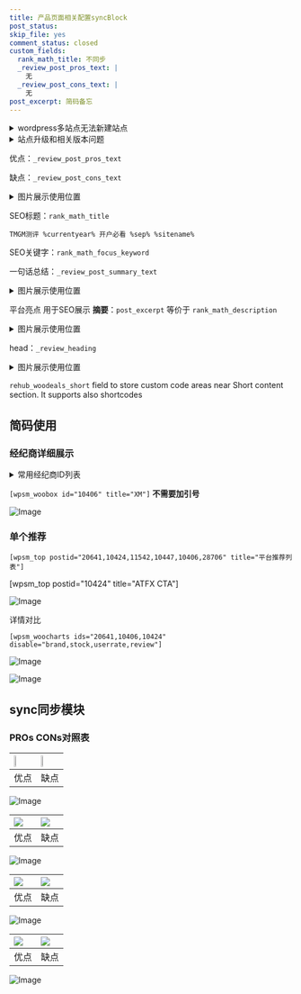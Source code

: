 ```yaml
---
title: 产品页面相关配置syncBlock
post_status: 
skip_file: yes
comment_status: closed
custom_fields:
  rank_math_title: 不同步
  _review_post_pros_text: |
    无
  _review_post_cons_text: |
    无
post_excerpt: 简码备忘
---
```

<details><summary>wordpress多站点无法新建站点</summary>

<li>和报错需要清理cookies一样的原因</li>
<li>wp-config.php里面<code>define( 'SUBDOMAIN_INSTALL', false );//子域名安装</code></li>
<li>新建子站点是用<code>define( 'SUBDOMAIN_INSTALL', true);//子域名安装</code> 完成以后，改成<code>false</code></li>
</details>

<details><summary>站点升级和相关版本问题</summary>

<p>wordpress：5.9.9
woocommerce：7.5.1
出现问题的地方：主题选项里面>><strong>Product layout >>compact style</strong></p>
<p>如何出现没有用过的字段 导致无法保存。先导出配置 然后进行修改，后面再次恢复即可。</p>
<p>出现部分字段无法显示时，需要返回默认布局后，对产品进行保存就好了。</p>
<p></p>
</details>

优点：`_review_post_pros_text`

缺点：`_review_post_cons_text`

<details><summary>图片展示使用位置</summary>

<img src="https://prod-files-secure.s3.us-west-2.amazonaws.com/39ed1227-6d7d-4570-be36-9ccd4a2c4241/f51d3d83-55d4-4bdf-9604-f37ec77ab556/Untitled.png?X-Amz-Algorithm=AWS4-HMAC-SHA256&X-Amz-Content-Sha256=UNSIGNED-PAYLOAD&X-Amz-Credential=ASIAZI2LB46627LND42U%2F20250718%2Fus-west-2%2Fs3%2Faws4_request&X-Amz-Date=20250718T225520Z&X-Amz-Expires=3600&X-Amz-Security-Token=IQoJb3JpZ2luX2VjEH8aCXVzLXdlc3QtMiJHMEUCIQDyoIhs0UgJ5p7g9Gw7vwX%2BPeQ5%2BFNLPW9ktFMQ5%2F2yPwIgGwAT1pgdbrODZSJQVbAAcvsQmJMOD3VfABBtSL0vnJYqiAQImP%2F%2F%2F%2F%2F%2F%2F%2F%2F%2FARAAGgw2Mzc0MjMxODM4MDUiDBWzmnRTI69MngoENSrcA2DlSLFlLl7blG7%2FtIQUW3Hi6TlP7UX1iPXrBpzb1opl60Kez8PIVGDYjONYoJrEqvSSuNWv05yJx20UHuiHBflh1CT6tQAUEZfVCDGJuKJvyB%2B01llzi%2FX0j%2BQmbIEJefDRyDHrOJYWuxp9XiKDYsI7zfckQQs5i87AolRegeZvL3nsZC131eqNjeIGARMFg0Oo89k6H9gyTt0BvaAR1fLRVuOLWT4w7Sewjn1whUOO9lx6Bk87nUPxg9IpTapZnxXZB5r92mm9UAcx6H2QamJ2ZergsKzgaThuKKUbBTM%2FUq4%2BF2sKkJeVTUfGp%2FlNg3q8fOddmGoVWOpPldUO629bNRMWKA7M8ZpGLxJHorf1eIxKsFccysxAElBhxyJ7DqAkkL9JXBA1g%2FI4GwETzAhkGlO3iN10mX16X273tBOIJZ3DC8S3sUr4od5F6PDeXio86hT1SsHp0r%2FwHtv2Ivm0KPL1r7YUD63U%2FoIHPvPhtSEUyOJ2Cv4HQ94Y4l2ItrVp0pp9DEFnwocIcGxRgfFrEy5l4gMkF3QYiGcO11VzDCkf%2B1z%2BaRirMEQzEvZxDyJWHSV0gUtT0f%2FUzrbJmOb8naWDPayV7P6EF0ETdU%2B4GoPbo7GWc4lPqJTRMJOV68MGOqUBU%2BBiY3l9tffV%2FMR9sRIPwKuHcv6wwd9J6LgCSrYuGukOZyddGABP%2FT7YyIwGNkpqbwqGt2W4kPWLQLrHcfLIjA4Y0cCeftCmJmaqddtafBRpQwMRsIl2wA%2B6zmDeWIP8IV1v%2FcKvPaUBZtjkQxBlnsvgk%2FjJkdcYPCAPktyluqb8FXRxWaASWGiuCT%2FDFNrmKFdcVGb0BQqg01cAxvwwvbzTxcuF&X-Amz-Signature=488f766dfed81926f1ee1e3e45051ef06510888e01032a8d2e28c20519a9f091&X-Amz-SignedHeaders=host&x-amz-checksum-mode=ENABLED&x-id=GetObject" alt="Image">
</details>

SEO标题：`rank_math_title`

`TMGM测评 %currentyear% 开户必看 %sep% %sitename%`

SEO关键字：`rank_math_focus_keyword`

一句话总结：`_review_post_summary_text`

<details><summary>图片展示使用位置</summary>

<img src="https://prod-files-secure.s3.us-west-2.amazonaws.com/39ed1227-6d7d-4570-be36-9ccd4a2c4241/4b96a922-296c-4f4e-8630-d1c870cbce01/Untitled.png?X-Amz-Algorithm=AWS4-HMAC-SHA256&X-Amz-Content-Sha256=UNSIGNED-PAYLOAD&X-Amz-Credential=ASIAZI2LB4664DT2DRWL%2F20250718%2Fus-west-2%2Fs3%2Faws4_request&X-Amz-Date=20250718T225520Z&X-Amz-Expires=3600&X-Amz-Security-Token=IQoJb3JpZ2luX2VjEH8aCXVzLXdlc3QtMiJHMEUCIAEflpQxki9GbL3AUtVu%2BYRbJ4gmgPz5kFr80A2CbtiKAiEA4XCxVkI6TcdsUZIl3IKpG1ge40M1q04nedWLJ4Uzp8oqiAQImP%2F%2F%2F%2F%2F%2F%2F%2F%2F%2FARAAGgw2Mzc0MjMxODM4MDUiDMoGUb0%2FC%2BanDgLxQircAz6mimzfY%2F%2F9s%2FIUp7K27osGuhll5vPVI7Z2m5SO0YhDgJ%2Bhl7koWV3smF1oenEq86DL5Yc7g0yESwhEk%2F%2BT%2BK3J3NPU1fDHPrbSkekan6AxX8guuedH2Ixw0d0AMrxeLtZxG%2F5s7%2BOfQXV8kgcDRdFvQ%2B8gCdFw3d0I1yxvD0UByJ5qEMAHLlAPT24poIddGKL3ow8hqUP9gcUnWqgD87tk%2FMPNxj33ZEBLXhN7kYBorSXRJvsP2RC0RAMkpSht1qaoemDH1AU5a6IBOztiN9LEMdqHa0V8lW6CsLjcCUu0zGW2PhKMO7FGd3N%2BT2Ps5yxtMBJTo4YFVX5WOrj1zfCE3ToEJvWY%2BFdZ1g6nqcMIKLiVsbHk4PRTJyOEbkCfuqN49Bz274an87pLiy19cVagYCSDG6BP6p2nMe%2FEeqk6XO8ppo5oLZVdEX2lj2OYY3%2BAD7mRny5WREhQbCKY5YiVaF05ySQ8REU5P88Soou%2BSwRO8s5PFQoyHYNkci4PRAAGOFcloe0YoB1Sgy%2BwqyZU5VRA%2FsWRBxQof3m4lo5iLCwS2Wk74LvQSznsZkvbcDT5d0Me0jnihlel%2BzahZIlwjSE57nSgKJ3l8F4nDGnITzpQm8CwqLjkpbCaMKiV68MGOqUB%2FW2pcv3lCLxynaf2Koi7MmXhKT6%2BmKoIePaPp76TUdWWz811W5GzHqt6xov7xuQOb3ZtNaSBcN1e13XOcizkvKeUR8NJrzHYx1Y3JZ%2BYrsXbNAlbKJiu2wTGw7ie6SrepbqxZ%2FTn8jCOy6b%2F6veiQTHMYtymh8DDHJgvbpzfZKxKgE5eNw5LQuaLSaxelo9HIMBdxxBKDBia6haHRBG1VbWv6pz%2B&X-Amz-Signature=6c1f4602b256082d3dcf6b99ce378cfa1c8326386a1d206a8d4441ad850b332b&X-Amz-SignedHeaders=host&x-amz-checksum-mode=ENABLED&x-id=GetObject" alt="Image">
</details>

平台亮点 用于SEO展示 **摘要**：`post_excerpt`  等价于 `rank_math_description`

<details><summary>图片展示使用位置</summary>

<img src="https://prod-files-secure.s3.us-west-2.amazonaws.com/39ed1227-6d7d-4570-be36-9ccd4a2c4241/1ee11f63-b60a-4dfe-a7a7-d58ff23b5d88/Untitled.png?X-Amz-Algorithm=AWS4-HMAC-SHA256&X-Amz-Content-Sha256=UNSIGNED-PAYLOAD&X-Amz-Credential=ASIAZI2LB466TEJUXJ4Q%2F20250718%2Fus-west-2%2Fs3%2Faws4_request&X-Amz-Date=20250718T225521Z&X-Amz-Expires=3600&X-Amz-Security-Token=IQoJb3JpZ2luX2VjEH8aCXVzLXdlc3QtMiJHMEUCIQDZi23LXHSPHpflmjxtzZe5cKXh1zRAwaBIGtY1vpXgaQIgekbgsMH9YkVfflTXOfR11vWitrzZDAv6vOnYP3te%2BREqiAQImP%2F%2F%2F%2F%2F%2F%2F%2F%2F%2FARAAGgw2Mzc0MjMxODM4MDUiDH7tP%2FGvtBgjUsCitSrcA6xVLG6iSrbUvWBWUAVp1vLclNTkt78YISwjXqWiFbieEEegg7WYF15OKfW4bgmAjeKVNvLcrgBceE%2B484eX3wQ7PDcQhRRAM1DVqBSjSTmJ657Kh3Ezyu%2BURjPgEQTyVonpv0VEaYi3abX2TgMD4nkr%2Bx0dHRJuUgOAN09XV9GZdFOmVONkeuU4lH4pj4S1Vcm5D1bLgHCCxeBvX40AloFilseX%2BlS899BAArRCCTxtHYk6t7XKbQVxdlY7ti0yUKrdgCkMkVrS24QwppwwEUDN4pFS9Y7qRaSsFehLA18TaK7nVOmg5cCBw9wxD%2BTvm3eWWS9yxDwREU%2B3ghmkbOZ%2FwiDCnv3mao2Y8rfsff8doxw71U5sn6uv9mmes7xgCQtnjsvW6iBI2g1kbDGXw56vNCL6DwIYZqP1nhsejjncvLZwXndqqgTP2IheJ%2BCw%2BWV5U2xbYSaLufNOXKBKPCz5ZZxplrc5OG6b543Eeu6J4pKDPzELGRMVFCxWF0kqIRdDDfKPY8KSg0YQfYNIs6fFSMmh3NrHGu1tS1lIS%2B2jNRvOSf38BkdlIXM51zkEP88RYxyH6Bzz8MSwUpb%2BUEhLCqoarcin%2FhS9TsebxCBpMk4c4OMfux32dDb%2FMLqV68MGOqUBd3nMsHMBlCZ5uVGpfnCDQQRSDKWDDVkkAkrUSguKy9ORIXsc6yEtgHxgyfCdPGKqjdwQRU6IkIlY2MWR2ryz4m3v40F1d4%2FUA3W13zM%2Brv1gaAtBNzZZs7YkO77C6oA0S3gVgTLfZmrlibyjNPyIm2jK3Sci9QXFIFTixvoehApEsElQpt3OtzfM7sWgVydf6NY069diHFKtYdI5gDC2CVnfnLuZ&X-Amz-Signature=721d4a62d60d516fca13c1a3e917263c8cef0b720fe432f58264c033cdb36321&X-Amz-SignedHeaders=host&x-amz-checksum-mode=ENABLED&x-id=GetObject" alt="Image">
<img src="https://prod-files-secure.s3.us-west-2.amazonaws.com/39ed1227-6d7d-4570-be36-9ccd4a2c4241/ad4118b5-78d8-4fbe-801e-3b29b5d99c01/Untitled.png?X-Amz-Algorithm=AWS4-HMAC-SHA256&X-Amz-Content-Sha256=UNSIGNED-PAYLOAD&X-Amz-Credential=ASIAZI2LB466TEJUXJ4Q%2F20250718%2Fus-west-2%2Fs3%2Faws4_request&X-Amz-Date=20250718T225521Z&X-Amz-Expires=3600&X-Amz-Security-Token=IQoJb3JpZ2luX2VjEH8aCXVzLXdlc3QtMiJHMEUCIQDZi23LXHSPHpflmjxtzZe5cKXh1zRAwaBIGtY1vpXgaQIgekbgsMH9YkVfflTXOfR11vWitrzZDAv6vOnYP3te%2BREqiAQImP%2F%2F%2F%2F%2F%2F%2F%2F%2F%2FARAAGgw2Mzc0MjMxODM4MDUiDH7tP%2FGvtBgjUsCitSrcA6xVLG6iSrbUvWBWUAVp1vLclNTkt78YISwjXqWiFbieEEegg7WYF15OKfW4bgmAjeKVNvLcrgBceE%2B484eX3wQ7PDcQhRRAM1DVqBSjSTmJ657Kh3Ezyu%2BURjPgEQTyVonpv0VEaYi3abX2TgMD4nkr%2Bx0dHRJuUgOAN09XV9GZdFOmVONkeuU4lH4pj4S1Vcm5D1bLgHCCxeBvX40AloFilseX%2BlS899BAArRCCTxtHYk6t7XKbQVxdlY7ti0yUKrdgCkMkVrS24QwppwwEUDN4pFS9Y7qRaSsFehLA18TaK7nVOmg5cCBw9wxD%2BTvm3eWWS9yxDwREU%2B3ghmkbOZ%2FwiDCnv3mao2Y8rfsff8doxw71U5sn6uv9mmes7xgCQtnjsvW6iBI2g1kbDGXw56vNCL6DwIYZqP1nhsejjncvLZwXndqqgTP2IheJ%2BCw%2BWV5U2xbYSaLufNOXKBKPCz5ZZxplrc5OG6b543Eeu6J4pKDPzELGRMVFCxWF0kqIRdDDfKPY8KSg0YQfYNIs6fFSMmh3NrHGu1tS1lIS%2B2jNRvOSf38BkdlIXM51zkEP88RYxyH6Bzz8MSwUpb%2BUEhLCqoarcin%2FhS9TsebxCBpMk4c4OMfux32dDb%2FMLqV68MGOqUBd3nMsHMBlCZ5uVGpfnCDQQRSDKWDDVkkAkrUSguKy9ORIXsc6yEtgHxgyfCdPGKqjdwQRU6IkIlY2MWR2ryz4m3v40F1d4%2FUA3W13zM%2Brv1gaAtBNzZZs7YkO77C6oA0S3gVgTLfZmrlibyjNPyIm2jK3Sci9QXFIFTixvoehApEsElQpt3OtzfM7sWgVydf6NY069diHFKtYdI5gDC2CVnfnLuZ&X-Amz-Signature=58b43d0eb5179e9fdeff40be0d818a983cb0fe7261854ef3ccae22008f185dbd&X-Amz-SignedHeaders=host&x-amz-checksum-mode=ENABLED&x-id=GetObject" alt="Image">
<img src="https://prod-files-secure.s3.us-west-2.amazonaws.com/39ed1227-6d7d-4570-be36-9ccd4a2c4241/a38cf7c9-a79c-4b64-9e94-13589fe0758b/Untitled.png?X-Amz-Algorithm=AWS4-HMAC-SHA256&X-Amz-Content-Sha256=UNSIGNED-PAYLOAD&X-Amz-Credential=ASIAZI2LB466TEJUXJ4Q%2F20250718%2Fus-west-2%2Fs3%2Faws4_request&X-Amz-Date=20250718T225521Z&X-Amz-Expires=3600&X-Amz-Security-Token=IQoJb3JpZ2luX2VjEH8aCXVzLXdlc3QtMiJHMEUCIQDZi23LXHSPHpflmjxtzZe5cKXh1zRAwaBIGtY1vpXgaQIgekbgsMH9YkVfflTXOfR11vWitrzZDAv6vOnYP3te%2BREqiAQImP%2F%2F%2F%2F%2F%2F%2F%2F%2F%2FARAAGgw2Mzc0MjMxODM4MDUiDH7tP%2FGvtBgjUsCitSrcA6xVLG6iSrbUvWBWUAVp1vLclNTkt78YISwjXqWiFbieEEegg7WYF15OKfW4bgmAjeKVNvLcrgBceE%2B484eX3wQ7PDcQhRRAM1DVqBSjSTmJ657Kh3Ezyu%2BURjPgEQTyVonpv0VEaYi3abX2TgMD4nkr%2Bx0dHRJuUgOAN09XV9GZdFOmVONkeuU4lH4pj4S1Vcm5D1bLgHCCxeBvX40AloFilseX%2BlS899BAArRCCTxtHYk6t7XKbQVxdlY7ti0yUKrdgCkMkVrS24QwppwwEUDN4pFS9Y7qRaSsFehLA18TaK7nVOmg5cCBw9wxD%2BTvm3eWWS9yxDwREU%2B3ghmkbOZ%2FwiDCnv3mao2Y8rfsff8doxw71U5sn6uv9mmes7xgCQtnjsvW6iBI2g1kbDGXw56vNCL6DwIYZqP1nhsejjncvLZwXndqqgTP2IheJ%2BCw%2BWV5U2xbYSaLufNOXKBKPCz5ZZxplrc5OG6b543Eeu6J4pKDPzELGRMVFCxWF0kqIRdDDfKPY8KSg0YQfYNIs6fFSMmh3NrHGu1tS1lIS%2B2jNRvOSf38BkdlIXM51zkEP88RYxyH6Bzz8MSwUpb%2BUEhLCqoarcin%2FhS9TsebxCBpMk4c4OMfux32dDb%2FMLqV68MGOqUBd3nMsHMBlCZ5uVGpfnCDQQRSDKWDDVkkAkrUSguKy9ORIXsc6yEtgHxgyfCdPGKqjdwQRU6IkIlY2MWR2ryz4m3v40F1d4%2FUA3W13zM%2Brv1gaAtBNzZZs7YkO77C6oA0S3gVgTLfZmrlibyjNPyIm2jK3Sci9QXFIFTixvoehApEsElQpt3OtzfM7sWgVydf6NY069diHFKtYdI5gDC2CVnfnLuZ&X-Amz-Signature=6f891ca834c7573667f350ca519bc71dccf82ea5f48ba851a9e453f1190343b4&X-Amz-SignedHeaders=host&x-amz-checksum-mode=ENABLED&x-id=GetObject" alt="Image">
<img src="https://prod-files-secure.s3.us-west-2.amazonaws.com/39ed1227-6d7d-4570-be36-9ccd4a2c4241/7da6fc1e-d2ac-42ae-8c75-cb5749aa18f6/Untitled.png?X-Amz-Algorithm=AWS4-HMAC-SHA256&X-Amz-Content-Sha256=UNSIGNED-PAYLOAD&X-Amz-Credential=ASIAZI2LB466TEJUXJ4Q%2F20250718%2Fus-west-2%2Fs3%2Faws4_request&X-Amz-Date=20250718T225521Z&X-Amz-Expires=3600&X-Amz-Security-Token=IQoJb3JpZ2luX2VjEH8aCXVzLXdlc3QtMiJHMEUCIQDZi23LXHSPHpflmjxtzZe5cKXh1zRAwaBIGtY1vpXgaQIgekbgsMH9YkVfflTXOfR11vWitrzZDAv6vOnYP3te%2BREqiAQImP%2F%2F%2F%2F%2F%2F%2F%2F%2F%2FARAAGgw2Mzc0MjMxODM4MDUiDH7tP%2FGvtBgjUsCitSrcA6xVLG6iSrbUvWBWUAVp1vLclNTkt78YISwjXqWiFbieEEegg7WYF15OKfW4bgmAjeKVNvLcrgBceE%2B484eX3wQ7PDcQhRRAM1DVqBSjSTmJ657Kh3Ezyu%2BURjPgEQTyVonpv0VEaYi3abX2TgMD4nkr%2Bx0dHRJuUgOAN09XV9GZdFOmVONkeuU4lH4pj4S1Vcm5D1bLgHCCxeBvX40AloFilseX%2BlS899BAArRCCTxtHYk6t7XKbQVxdlY7ti0yUKrdgCkMkVrS24QwppwwEUDN4pFS9Y7qRaSsFehLA18TaK7nVOmg5cCBw9wxD%2BTvm3eWWS9yxDwREU%2B3ghmkbOZ%2FwiDCnv3mao2Y8rfsff8doxw71U5sn6uv9mmes7xgCQtnjsvW6iBI2g1kbDGXw56vNCL6DwIYZqP1nhsejjncvLZwXndqqgTP2IheJ%2BCw%2BWV5U2xbYSaLufNOXKBKPCz5ZZxplrc5OG6b543Eeu6J4pKDPzELGRMVFCxWF0kqIRdDDfKPY8KSg0YQfYNIs6fFSMmh3NrHGu1tS1lIS%2B2jNRvOSf38BkdlIXM51zkEP88RYxyH6Bzz8MSwUpb%2BUEhLCqoarcin%2FhS9TsebxCBpMk4c4OMfux32dDb%2FMLqV68MGOqUBd3nMsHMBlCZ5uVGpfnCDQQRSDKWDDVkkAkrUSguKy9ORIXsc6yEtgHxgyfCdPGKqjdwQRU6IkIlY2MWR2ryz4m3v40F1d4%2FUA3W13zM%2Brv1gaAtBNzZZs7YkO77C6oA0S3gVgTLfZmrlibyjNPyIm2jK3Sci9QXFIFTixvoehApEsElQpt3OtzfM7sWgVydf6NY069diHFKtYdI5gDC2CVnfnLuZ&X-Amz-Signature=50a316e01ce2246556e83627f12681620d94ca78e484a54afbe66b1a1aa33a1a&X-Amz-SignedHeaders=host&x-amz-checksum-mode=ENABLED&x-id=GetObject" alt="Image">
<img src="https://prod-files-secure.s3.us-west-2.amazonaws.com/39ed1227-6d7d-4570-be36-9ccd4a2c4241/7e97f40a-eaee-47f5-b2f9-475f96808fa7/Untitled.png?X-Amz-Algorithm=AWS4-HMAC-SHA256&X-Amz-Content-Sha256=UNSIGNED-PAYLOAD&X-Amz-Credential=ASIAZI2LB466TEJUXJ4Q%2F20250718%2Fus-west-2%2Fs3%2Faws4_request&X-Amz-Date=20250718T225521Z&X-Amz-Expires=3600&X-Amz-Security-Token=IQoJb3JpZ2luX2VjEH8aCXVzLXdlc3QtMiJHMEUCIQDZi23LXHSPHpflmjxtzZe5cKXh1zRAwaBIGtY1vpXgaQIgekbgsMH9YkVfflTXOfR11vWitrzZDAv6vOnYP3te%2BREqiAQImP%2F%2F%2F%2F%2F%2F%2F%2F%2F%2FARAAGgw2Mzc0MjMxODM4MDUiDH7tP%2FGvtBgjUsCitSrcA6xVLG6iSrbUvWBWUAVp1vLclNTkt78YISwjXqWiFbieEEegg7WYF15OKfW4bgmAjeKVNvLcrgBceE%2B484eX3wQ7PDcQhRRAM1DVqBSjSTmJ657Kh3Ezyu%2BURjPgEQTyVonpv0VEaYi3abX2TgMD4nkr%2Bx0dHRJuUgOAN09XV9GZdFOmVONkeuU4lH4pj4S1Vcm5D1bLgHCCxeBvX40AloFilseX%2BlS899BAArRCCTxtHYk6t7XKbQVxdlY7ti0yUKrdgCkMkVrS24QwppwwEUDN4pFS9Y7qRaSsFehLA18TaK7nVOmg5cCBw9wxD%2BTvm3eWWS9yxDwREU%2B3ghmkbOZ%2FwiDCnv3mao2Y8rfsff8doxw71U5sn6uv9mmes7xgCQtnjsvW6iBI2g1kbDGXw56vNCL6DwIYZqP1nhsejjncvLZwXndqqgTP2IheJ%2BCw%2BWV5U2xbYSaLufNOXKBKPCz5ZZxplrc5OG6b543Eeu6J4pKDPzELGRMVFCxWF0kqIRdDDfKPY8KSg0YQfYNIs6fFSMmh3NrHGu1tS1lIS%2B2jNRvOSf38BkdlIXM51zkEP88RYxyH6Bzz8MSwUpb%2BUEhLCqoarcin%2FhS9TsebxCBpMk4c4OMfux32dDb%2FMLqV68MGOqUBd3nMsHMBlCZ5uVGpfnCDQQRSDKWDDVkkAkrUSguKy9ORIXsc6yEtgHxgyfCdPGKqjdwQRU6IkIlY2MWR2ryz4m3v40F1d4%2FUA3W13zM%2Brv1gaAtBNzZZs7YkO77C6oA0S3gVgTLfZmrlibyjNPyIm2jK3Sci9QXFIFTixvoehApEsElQpt3OtzfM7sWgVydf6NY069diHFKtYdI5gDC2CVnfnLuZ&X-Amz-Signature=5f762c7b8afa80f289bbd4c2c5e59aee12f9ca64bba7e3eb31513372adeb04df&X-Amz-SignedHeaders=host&x-amz-checksum-mode=ENABLED&x-id=GetObject" alt="Image">
</details>

head：`_review_heading`

<details><summary>图片展示使用位置</summary>

<img src="https://prod-files-secure.s3.us-west-2.amazonaws.com/39ed1227-6d7d-4570-be36-9ccd4a2c4241/3a4650ad-9887-415c-889a-edd51fa54f27/Untitled.png?X-Amz-Algorithm=AWS4-HMAC-SHA256&X-Amz-Content-Sha256=UNSIGNED-PAYLOAD&X-Amz-Credential=ASIAZI2LB4667Y5CMWAO%2F20250718%2Fus-west-2%2Fs3%2Faws4_request&X-Amz-Date=20250718T225521Z&X-Amz-Expires=3600&X-Amz-Security-Token=IQoJb3JpZ2luX2VjEH8aCXVzLXdlc3QtMiJGMEQCIG%2B%2FYqGid9Ch%2BE3i9njAHYC9hX6ZqPNtDN1Jo3D3m%2FyIAiAxZj0AgLJAlk2bo6%2FVXFo5niubFTZH0ASllDkb7j5z%2BiqIBAiY%2F%2F%2F%2F%2F%2F%2F%2F%2F%2F8BEAAaDDYzNzQyMzE4MzgwNSIMPAfauisqQjueQvO3KtwDihPR9aIKCW6RZ%2BSGP7xnoXgRP%2FIH%2B6Iy%2BEM951H6I9iSqwV52nyLqV4R2e0TBWCox3BIBnvpxQgJWjZMGmOd3fdTMbkO06rszALEq8I5mQAgTH%2BOJhuvhjZCgYy9rdkBkAxS6Bea304I1kEl%2FaSB0QDlMC6ZvlaTqmZWMNlTdQyecY4d4elNxFYxeePAgNu2YJPUrMkIPh3e8YLMREgOWEYtYygOiCV8GXFv73ahi82WYMeeG%2BBpYDv7Z9sO%2Bc6cFIfF8mzuV9ytI3tuIpkneYQBksf8BiKi1DGnPmA9U5wlxwaucLAGarY8NSaZ6zZA%2FjSOZmsdBRsIoXf3v9FDTGPwjgTuRdjdnyIfqR5PVRynmY8D10us6eWCnHsm21%2BYL8M2GKTiUu19za%2BymbdQD%2FoxRq6sON0ggzrpwmKD6kCah2oJTB0yBhuqNg6kHWAwjDqX0GnDrkXMLXYQm%2BtLwK0qo%2FdV3loo24J3MkE1EqMoaDNe4U3j8h7xoKFb3JYPmE2skv3CVhIoKEepoOpSA%2FThqpeQzelGB9dlDLUHVnhfut1DjB5gB3tF6wr6X7heTwXR1YtYKQXEpB9SqyyYikbjtdyjah4RO2wXCnXGlHUcNfNMxjIxsI%2FjKMIwnpXrwwY6pgF8%2BfFxrI8VpMrNclZ6Oe9GxH4h85mZcZ%2BrGR19bEC5Er0K8jMF%2F1Nypt3DRloas5XBWj4C5CgrwrBOh8kvHdGlW7W4kObnbEMGh4OVwWYKHY5MlRHbCUGAGTj3BNtWKL4a4yi20YJnSJCQMmZihGJOZYtDzw3MtsSQxuGMFc6dNaPQtlXFr%2BbIf%2FNIijNS1qVYYGn6VQE4lqQ2%2B0O9bVNlMCU%2FyD8o&X-Amz-Signature=36fba4b5215d943ecc8b60ae207e747ba8696f605816b15f20b50d732157e52c&X-Amz-SignedHeaders=host&x-amz-checksum-mode=ENABLED&x-id=GetObject" alt="Image">
</details>

`rehub_woodeals_short`	field to store custom code areas near Short content section. It supports also shortcodes



## 简码使用

### 经纪商详细展示

<details><summary>常用经纪商ID列表</summary>

<pre><code class="php">嘉盛 ===> 20641  [wpsm_woobox id="20641" title="嘉盛"]
易信easymarkets ===> 11542  [wpsm_woobox id="11542" title="易信easymarkets"]
ATFX外汇 ===> 10424  [wpsm_woobox id="10424" title="ATFX"]
XM ===> 10406  [wpsm_woobox id="10406" title="XM"]
TMGM ===> 29622  [wpsm_woobox id="29622" title="TMGM"]
HYCM ===> 10447  [wpsm_woobox id="10447" title="HYCM"]
fpmarkets澳福外汇 ===> 20639  [wpsm_woobox id="20639" title="fpmarkets澳福外汇"]</code></pre>
</details>

`[wpsm_woobox id="10406" title="XM"]` **不需要加引号**

![Image](https://prod-files-secure.s3.us-west-2.amazonaws.com/39ed1227-6d7d-4570-be36-9ccd4a2c4241/4f898f9d-0fa7-4e43-acd3-ac6bc7be575a/Untitled.png?X-Amz-Algorithm=AWS4-HMAC-SHA256&X-Amz-Content-Sha256=UNSIGNED-PAYLOAD&X-Amz-Credential=ASIAZI2LB466VU2CWI2M%2F20250718%2Fus-west-2%2Fs3%2Faws4_request&X-Amz-Date=20250718T225518Z&X-Amz-Expires=3600&X-Amz-Security-Token=IQoJb3JpZ2luX2VjEH8aCXVzLXdlc3QtMiJIMEYCIQCn9MnGlJ3wrqANDfeEmiNJuCJ2URxvWTT9NX03w7KBOwIhAKHD6mMPRX0J7PPxS23LvnJmLAtXXfj9DZFSKV5gaG16KogECJj%2F%2F%2F%2F%2F%2F%2F%2F%2F%2FwEQABoMNjM3NDIzMTgzODA1IgzPABJAsE3LsQ5YCBwq3AOaYXOO90Lpwmm2X%2Bj13Tjw7rcwBw4mXtmhRUfc35mx4gfTU9sEXMX%2FGRVXwMzpBMYV2g6J81jkWf0WnCZw4C7%2BrpqcQCCyzq9s1RlaHmtQoB3MslXZTCKkGYD6AblkZ%2FSmTZ7NsDdiC7%2B9CBoQmIWim2uDeEWMvOaTpZeYjrm0KbjZgXDmyPiB7ejngp7n%2FYtb90acK6%2FORD7yeaqfD5UljAyNx6RxpDqBYxBxEZasISkjgs8bmNFNMltfX87Y8i1n5NUNZKY4Q6nPyMb0nNehlN8X%2BNmEhwLSWctjdifPBJobKvDWpoO%2FQrcsIRXcq%2Fau%2BCEDDFd%2F9pJ3bmMv4oWUttJiqF%2FJ3w9gaGJevSU6aAhSL%2BMO%2BwN0njljLKaR7gpH5n3KAlKBJo4mFKqht4sLWJRAghRjDmVxVW%2F3ZpQ1CmvpnaXS74%2BSPW87RBGUy9bg5J%2FWzajJVwSo0r3OshFgU7NZsx6MxNJ91EVAUx8WknuFNcm5bcN1ioHP9VgV5MvTf5nMAljvD0fZBImR40zgXTlhtfyjhz2BnFodPDGmQJh37FYgfStcMXibo5cQUKKXVPswo2gVrLL8zQMdNyzQlchl4lARfuCjQHx5d1OFlv5gbZdMFXghCExGyDDhlevDBjqkATljIYnQVasnr24pfWEFCRagNl0W2VX03eYjM%2B6tX9RNYlOIdIEy4qfmBNNrTneqMizGmsXZt19JdX08Q625%2Bt4vtCLKOX2WZpphg8eWCSrH73veW1dn%2FtkqbLTkQpnRRwOTqkY%2FIjVNCSGyInXaP9PM16PfQesPWLygUI2XYkT9EhpA%2BcHKEjsSuB9ZXnjPVQHKMZ1KnG6Q0%2B2wc26l%2BKC2%2Fzbd&X-Amz-Signature=3bbed553af7cdc6d915553460f1a73e1601cff3cd57f96da10f1b0a3df55c1cb&X-Amz-SignedHeaders=host&x-amz-checksum-mode=ENABLED&x-id=GetObject)

### 单个推荐
`[wpsm_top postid="20641,10424,11542,10447,10406,28706" title="平台推荐列表"]`

[wpsm_top postid="10424" title="ATFX CTA"]

![Image](https://prod-files-secure.s3.us-west-2.amazonaws.com/39ed1227-6d7d-4570-be36-9ccd4a2c4241/5ac620dc-51a8-48b6-b55d-91f47299193c/Untitled.png?X-Amz-Algorithm=AWS4-HMAC-SHA256&X-Amz-Content-Sha256=UNSIGNED-PAYLOAD&X-Amz-Credential=ASIAZI2LB466VU2CWI2M%2F20250718%2Fus-west-2%2Fs3%2Faws4_request&X-Amz-Date=20250718T225518Z&X-Amz-Expires=3600&X-Amz-Security-Token=IQoJb3JpZ2luX2VjEH8aCXVzLXdlc3QtMiJIMEYCIQCn9MnGlJ3wrqANDfeEmiNJuCJ2URxvWTT9NX03w7KBOwIhAKHD6mMPRX0J7PPxS23LvnJmLAtXXfj9DZFSKV5gaG16KogECJj%2F%2F%2F%2F%2F%2F%2F%2F%2F%2FwEQABoMNjM3NDIzMTgzODA1IgzPABJAsE3LsQ5YCBwq3AOaYXOO90Lpwmm2X%2Bj13Tjw7rcwBw4mXtmhRUfc35mx4gfTU9sEXMX%2FGRVXwMzpBMYV2g6J81jkWf0WnCZw4C7%2BrpqcQCCyzq9s1RlaHmtQoB3MslXZTCKkGYD6AblkZ%2FSmTZ7NsDdiC7%2B9CBoQmIWim2uDeEWMvOaTpZeYjrm0KbjZgXDmyPiB7ejngp7n%2FYtb90acK6%2FORD7yeaqfD5UljAyNx6RxpDqBYxBxEZasISkjgs8bmNFNMltfX87Y8i1n5NUNZKY4Q6nPyMb0nNehlN8X%2BNmEhwLSWctjdifPBJobKvDWpoO%2FQrcsIRXcq%2Fau%2BCEDDFd%2F9pJ3bmMv4oWUttJiqF%2FJ3w9gaGJevSU6aAhSL%2BMO%2BwN0njljLKaR7gpH5n3KAlKBJo4mFKqht4sLWJRAghRjDmVxVW%2F3ZpQ1CmvpnaXS74%2BSPW87RBGUy9bg5J%2FWzajJVwSo0r3OshFgU7NZsx6MxNJ91EVAUx8WknuFNcm5bcN1ioHP9VgV5MvTf5nMAljvD0fZBImR40zgXTlhtfyjhz2BnFodPDGmQJh37FYgfStcMXibo5cQUKKXVPswo2gVrLL8zQMdNyzQlchl4lARfuCjQHx5d1OFlv5gbZdMFXghCExGyDDhlevDBjqkATljIYnQVasnr24pfWEFCRagNl0W2VX03eYjM%2B6tX9RNYlOIdIEy4qfmBNNrTneqMizGmsXZt19JdX08Q625%2Bt4vtCLKOX2WZpphg8eWCSrH73veW1dn%2FtkqbLTkQpnRRwOTqkY%2FIjVNCSGyInXaP9PM16PfQesPWLygUI2XYkT9EhpA%2BcHKEjsSuB9ZXnjPVQHKMZ1KnG6Q0%2B2wc26l%2BKC2%2Fzbd&X-Amz-Signature=9f8719cf5b0100eb8abb4e153c99f88f5f5bb922e679fee6dcbabc7da5e8d366&X-Amz-SignedHeaders=host&x-amz-checksum-mode=ENABLED&x-id=GetObject)

详情对比

`[wpsm_woocharts ids="20641,10406,10424" disable="brand,stock,userrate,review"]`

![Image](https://prod-files-secure.s3.us-west-2.amazonaws.com/39ed1227-6d7d-4570-be36-9ccd4a2c4241/bf3ba45f-b9f3-4295-8aef-b4a495fd25f4/Untitled.png?X-Amz-Algorithm=AWS4-HMAC-SHA256&X-Amz-Content-Sha256=UNSIGNED-PAYLOAD&X-Amz-Credential=ASIAZI2LB466VU2CWI2M%2F20250718%2Fus-west-2%2Fs3%2Faws4_request&X-Amz-Date=20250718T225519Z&X-Amz-Expires=3600&X-Amz-Security-Token=IQoJb3JpZ2luX2VjEH8aCXVzLXdlc3QtMiJIMEYCIQCn9MnGlJ3wrqANDfeEmiNJuCJ2URxvWTT9NX03w7KBOwIhAKHD6mMPRX0J7PPxS23LvnJmLAtXXfj9DZFSKV5gaG16KogECJj%2F%2F%2F%2F%2F%2F%2F%2F%2F%2FwEQABoMNjM3NDIzMTgzODA1IgzPABJAsE3LsQ5YCBwq3AOaYXOO90Lpwmm2X%2Bj13Tjw7rcwBw4mXtmhRUfc35mx4gfTU9sEXMX%2FGRVXwMzpBMYV2g6J81jkWf0WnCZw4C7%2BrpqcQCCyzq9s1RlaHmtQoB3MslXZTCKkGYD6AblkZ%2FSmTZ7NsDdiC7%2B9CBoQmIWim2uDeEWMvOaTpZeYjrm0KbjZgXDmyPiB7ejngp7n%2FYtb90acK6%2FORD7yeaqfD5UljAyNx6RxpDqBYxBxEZasISkjgs8bmNFNMltfX87Y8i1n5NUNZKY4Q6nPyMb0nNehlN8X%2BNmEhwLSWctjdifPBJobKvDWpoO%2FQrcsIRXcq%2Fau%2BCEDDFd%2F9pJ3bmMv4oWUttJiqF%2FJ3w9gaGJevSU6aAhSL%2BMO%2BwN0njljLKaR7gpH5n3KAlKBJo4mFKqht4sLWJRAghRjDmVxVW%2F3ZpQ1CmvpnaXS74%2BSPW87RBGUy9bg5J%2FWzajJVwSo0r3OshFgU7NZsx6MxNJ91EVAUx8WknuFNcm5bcN1ioHP9VgV5MvTf5nMAljvD0fZBImR40zgXTlhtfyjhz2BnFodPDGmQJh37FYgfStcMXibo5cQUKKXVPswo2gVrLL8zQMdNyzQlchl4lARfuCjQHx5d1OFlv5gbZdMFXghCExGyDDhlevDBjqkATljIYnQVasnr24pfWEFCRagNl0W2VX03eYjM%2B6tX9RNYlOIdIEy4qfmBNNrTneqMizGmsXZt19JdX08Q625%2Bt4vtCLKOX2WZpphg8eWCSrH73veW1dn%2FtkqbLTkQpnRRwOTqkY%2FIjVNCSGyInXaP9PM16PfQesPWLygUI2XYkT9EhpA%2BcHKEjsSuB9ZXnjPVQHKMZ1KnG6Q0%2B2wc26l%2BKC2%2Fzbd&X-Amz-Signature=8b1a39b34ddbda4626ba35bc0fa4a23eec3e0f41db5f551ce06e5ace94733424&X-Amz-SignedHeaders=host&x-amz-checksum-mode=ENABLED&x-id=GetObject)

![Image](https://prod-files-secure.s3.us-west-2.amazonaws.com/39ed1227-6d7d-4570-be36-9ccd4a2c4241/30bc56ef-f383-4b48-9768-2ebc9e436ec0/Untitled.png?X-Amz-Algorithm=AWS4-HMAC-SHA256&X-Amz-Content-Sha256=UNSIGNED-PAYLOAD&X-Amz-Credential=ASIAZI2LB466VU2CWI2M%2F20250718%2Fus-west-2%2Fs3%2Faws4_request&X-Amz-Date=20250718T225519Z&X-Amz-Expires=3600&X-Amz-Security-Token=IQoJb3JpZ2luX2VjEH8aCXVzLXdlc3QtMiJIMEYCIQCn9MnGlJ3wrqANDfeEmiNJuCJ2URxvWTT9NX03w7KBOwIhAKHD6mMPRX0J7PPxS23LvnJmLAtXXfj9DZFSKV5gaG16KogECJj%2F%2F%2F%2F%2F%2F%2F%2F%2F%2FwEQABoMNjM3NDIzMTgzODA1IgzPABJAsE3LsQ5YCBwq3AOaYXOO90Lpwmm2X%2Bj13Tjw7rcwBw4mXtmhRUfc35mx4gfTU9sEXMX%2FGRVXwMzpBMYV2g6J81jkWf0WnCZw4C7%2BrpqcQCCyzq9s1RlaHmtQoB3MslXZTCKkGYD6AblkZ%2FSmTZ7NsDdiC7%2B9CBoQmIWim2uDeEWMvOaTpZeYjrm0KbjZgXDmyPiB7ejngp7n%2FYtb90acK6%2FORD7yeaqfD5UljAyNx6RxpDqBYxBxEZasISkjgs8bmNFNMltfX87Y8i1n5NUNZKY4Q6nPyMb0nNehlN8X%2BNmEhwLSWctjdifPBJobKvDWpoO%2FQrcsIRXcq%2Fau%2BCEDDFd%2F9pJ3bmMv4oWUttJiqF%2FJ3w9gaGJevSU6aAhSL%2BMO%2BwN0njljLKaR7gpH5n3KAlKBJo4mFKqht4sLWJRAghRjDmVxVW%2F3ZpQ1CmvpnaXS74%2BSPW87RBGUy9bg5J%2FWzajJVwSo0r3OshFgU7NZsx6MxNJ91EVAUx8WknuFNcm5bcN1ioHP9VgV5MvTf5nMAljvD0fZBImR40zgXTlhtfyjhz2BnFodPDGmQJh37FYgfStcMXibo5cQUKKXVPswo2gVrLL8zQMdNyzQlchl4lARfuCjQHx5d1OFlv5gbZdMFXghCExGyDDhlevDBjqkATljIYnQVasnr24pfWEFCRagNl0W2VX03eYjM%2B6tX9RNYlOIdIEy4qfmBNNrTneqMizGmsXZt19JdX08Q625%2Bt4vtCLKOX2WZpphg8eWCSrH73veW1dn%2FtkqbLTkQpnRRwOTqkY%2FIjVNCSGyInXaP9PM16PfQesPWLygUI2XYkT9EhpA%2BcHKEjsSuB9ZXnjPVQHKMZ1KnG6Q0%2B2wc26l%2BKC2%2Fzbd&X-Amz-Signature=ff9bf6b7bfdaece17df2696f5f0244da8b6945198b279f42ae987cc4ba1e4965&X-Amz-SignedHeaders=host&x-amz-checksum-mode=ENABLED&x-id=GetObject)

## sync同步模块

### PROs CONs对照表

| <img src="https://cdn.ifttt.fun/gh/jarlin8/OSS@main/icons/customize/pros.svg" height="auto" width="37.3%"> | <img src="https://cdn.ifttt.fun/gh/jarlin8/OSS@main/icons/customize/cons.svg" height="auto" width="28.8%"> |
| :--- | :--- |
| 优点 | 缺点 |

![Image](https://prod-files-secure.s3.us-west-2.amazonaws.com/39ed1227-6d7d-4570-be36-9ccd4a2c4241/8742b755-dfb5-4004-9a5f-d6e561664bd8/Untitled.png?X-Amz-Algorithm=AWS4-HMAC-SHA256&X-Amz-Content-Sha256=UNSIGNED-PAYLOAD&X-Amz-Credential=ASIAZI2LB466VU2CWI2M%2F20250718%2Fus-west-2%2Fs3%2Faws4_request&X-Amz-Date=20250718T225519Z&X-Amz-Expires=3600&X-Amz-Security-Token=IQoJb3JpZ2luX2VjEH8aCXVzLXdlc3QtMiJIMEYCIQCn9MnGlJ3wrqANDfeEmiNJuCJ2URxvWTT9NX03w7KBOwIhAKHD6mMPRX0J7PPxS23LvnJmLAtXXfj9DZFSKV5gaG16KogECJj%2F%2F%2F%2F%2F%2F%2F%2F%2F%2FwEQABoMNjM3NDIzMTgzODA1IgzPABJAsE3LsQ5YCBwq3AOaYXOO90Lpwmm2X%2Bj13Tjw7rcwBw4mXtmhRUfc35mx4gfTU9sEXMX%2FGRVXwMzpBMYV2g6J81jkWf0WnCZw4C7%2BrpqcQCCyzq9s1RlaHmtQoB3MslXZTCKkGYD6AblkZ%2FSmTZ7NsDdiC7%2B9CBoQmIWim2uDeEWMvOaTpZeYjrm0KbjZgXDmyPiB7ejngp7n%2FYtb90acK6%2FORD7yeaqfD5UljAyNx6RxpDqBYxBxEZasISkjgs8bmNFNMltfX87Y8i1n5NUNZKY4Q6nPyMb0nNehlN8X%2BNmEhwLSWctjdifPBJobKvDWpoO%2FQrcsIRXcq%2Fau%2BCEDDFd%2F9pJ3bmMv4oWUttJiqF%2FJ3w9gaGJevSU6aAhSL%2BMO%2BwN0njljLKaR7gpH5n3KAlKBJo4mFKqht4sLWJRAghRjDmVxVW%2F3ZpQ1CmvpnaXS74%2BSPW87RBGUy9bg5J%2FWzajJVwSo0r3OshFgU7NZsx6MxNJ91EVAUx8WknuFNcm5bcN1ioHP9VgV5MvTf5nMAljvD0fZBImR40zgXTlhtfyjhz2BnFodPDGmQJh37FYgfStcMXibo5cQUKKXVPswo2gVrLL8zQMdNyzQlchl4lARfuCjQHx5d1OFlv5gbZdMFXghCExGyDDhlevDBjqkATljIYnQVasnr24pfWEFCRagNl0W2VX03eYjM%2B6tX9RNYlOIdIEy4qfmBNNrTneqMizGmsXZt19JdX08Q625%2Bt4vtCLKOX2WZpphg8eWCSrH73veW1dn%2FtkqbLTkQpnRRwOTqkY%2FIjVNCSGyInXaP9PM16PfQesPWLygUI2XYkT9EhpA%2BcHKEjsSuB9ZXnjPVQHKMZ1KnG6Q0%2B2wc26l%2BKC2%2Fzbd&X-Amz-Signature=8601d60d924b9b0f8b7a3f2681a4b52642273dcd203026807a4510eb2913ecb2&X-Amz-SignedHeaders=host&x-amz-checksum-mode=ENABLED&x-id=GetObject)

| <img src="https://cdn.ifttt.fun/gh/jarlin8/OSS@main/icons/customize/pros1.svg" height="auto"> | <img src="https://cdn.ifttt.fun/gh/jarlin8/OSS@main/icons/customize/cons1.svg" height="auto"> |
| :--- | :--- |
| 优点 | 缺点 |

![Image](https://prod-files-secure.s3.us-west-2.amazonaws.com/39ed1227-6d7d-4570-be36-9ccd4a2c4241/806358f8-c9c4-4e17-bb35-c6c76a5397a5/Untitled.png?X-Amz-Algorithm=AWS4-HMAC-SHA256&X-Amz-Content-Sha256=UNSIGNED-PAYLOAD&X-Amz-Credential=ASIAZI2LB466VU2CWI2M%2F20250718%2Fus-west-2%2Fs3%2Faws4_request&X-Amz-Date=20250718T225519Z&X-Amz-Expires=3600&X-Amz-Security-Token=IQoJb3JpZ2luX2VjEH8aCXVzLXdlc3QtMiJIMEYCIQCn9MnGlJ3wrqANDfeEmiNJuCJ2URxvWTT9NX03w7KBOwIhAKHD6mMPRX0J7PPxS23LvnJmLAtXXfj9DZFSKV5gaG16KogECJj%2F%2F%2F%2F%2F%2F%2F%2F%2F%2FwEQABoMNjM3NDIzMTgzODA1IgzPABJAsE3LsQ5YCBwq3AOaYXOO90Lpwmm2X%2Bj13Tjw7rcwBw4mXtmhRUfc35mx4gfTU9sEXMX%2FGRVXwMzpBMYV2g6J81jkWf0WnCZw4C7%2BrpqcQCCyzq9s1RlaHmtQoB3MslXZTCKkGYD6AblkZ%2FSmTZ7NsDdiC7%2B9CBoQmIWim2uDeEWMvOaTpZeYjrm0KbjZgXDmyPiB7ejngp7n%2FYtb90acK6%2FORD7yeaqfD5UljAyNx6RxpDqBYxBxEZasISkjgs8bmNFNMltfX87Y8i1n5NUNZKY4Q6nPyMb0nNehlN8X%2BNmEhwLSWctjdifPBJobKvDWpoO%2FQrcsIRXcq%2Fau%2BCEDDFd%2F9pJ3bmMv4oWUttJiqF%2FJ3w9gaGJevSU6aAhSL%2BMO%2BwN0njljLKaR7gpH5n3KAlKBJo4mFKqht4sLWJRAghRjDmVxVW%2F3ZpQ1CmvpnaXS74%2BSPW87RBGUy9bg5J%2FWzajJVwSo0r3OshFgU7NZsx6MxNJ91EVAUx8WknuFNcm5bcN1ioHP9VgV5MvTf5nMAljvD0fZBImR40zgXTlhtfyjhz2BnFodPDGmQJh37FYgfStcMXibo5cQUKKXVPswo2gVrLL8zQMdNyzQlchl4lARfuCjQHx5d1OFlv5gbZdMFXghCExGyDDhlevDBjqkATljIYnQVasnr24pfWEFCRagNl0W2VX03eYjM%2B6tX9RNYlOIdIEy4qfmBNNrTneqMizGmsXZt19JdX08Q625%2Bt4vtCLKOX2WZpphg8eWCSrH73veW1dn%2FtkqbLTkQpnRRwOTqkY%2FIjVNCSGyInXaP9PM16PfQesPWLygUI2XYkT9EhpA%2BcHKEjsSuB9ZXnjPVQHKMZ1KnG6Q0%2B2wc26l%2BKC2%2Fzbd&X-Amz-Signature=3fc4e3b68738a755dbe791cb0ce9d5f2d6eab2407695ed23dc2a432cc715808a&X-Amz-SignedHeaders=host&x-amz-checksum-mode=ENABLED&x-id=GetObject)

| <img src="https://cdn.ifttt.fun/gh/jarlin8/OSS@main/icons/customize/pros2.svg" height="auto"> | <img src="https://cdn.ifttt.fun/gh/jarlin8/OSS@main/icons/customize/cons2.svg" height="auto"> |
| :--- | :--- |
| 优点 | 缺点 |

![Image](https://prod-files-secure.s3.us-west-2.amazonaws.com/39ed1227-6d7d-4570-be36-9ccd4a2c4241/a9245ec9-70dd-4005-b534-0d54315fc5f3/Untitled.png?X-Amz-Algorithm=AWS4-HMAC-SHA256&X-Amz-Content-Sha256=UNSIGNED-PAYLOAD&X-Amz-Credential=ASIAZI2LB466VU2CWI2M%2F20250718%2Fus-west-2%2Fs3%2Faws4_request&X-Amz-Date=20250718T225519Z&X-Amz-Expires=3600&X-Amz-Security-Token=IQoJb3JpZ2luX2VjEH8aCXVzLXdlc3QtMiJIMEYCIQCn9MnGlJ3wrqANDfeEmiNJuCJ2URxvWTT9NX03w7KBOwIhAKHD6mMPRX0J7PPxS23LvnJmLAtXXfj9DZFSKV5gaG16KogECJj%2F%2F%2F%2F%2F%2F%2F%2F%2F%2FwEQABoMNjM3NDIzMTgzODA1IgzPABJAsE3LsQ5YCBwq3AOaYXOO90Lpwmm2X%2Bj13Tjw7rcwBw4mXtmhRUfc35mx4gfTU9sEXMX%2FGRVXwMzpBMYV2g6J81jkWf0WnCZw4C7%2BrpqcQCCyzq9s1RlaHmtQoB3MslXZTCKkGYD6AblkZ%2FSmTZ7NsDdiC7%2B9CBoQmIWim2uDeEWMvOaTpZeYjrm0KbjZgXDmyPiB7ejngp7n%2FYtb90acK6%2FORD7yeaqfD5UljAyNx6RxpDqBYxBxEZasISkjgs8bmNFNMltfX87Y8i1n5NUNZKY4Q6nPyMb0nNehlN8X%2BNmEhwLSWctjdifPBJobKvDWpoO%2FQrcsIRXcq%2Fau%2BCEDDFd%2F9pJ3bmMv4oWUttJiqF%2FJ3w9gaGJevSU6aAhSL%2BMO%2BwN0njljLKaR7gpH5n3KAlKBJo4mFKqht4sLWJRAghRjDmVxVW%2F3ZpQ1CmvpnaXS74%2BSPW87RBGUy9bg5J%2FWzajJVwSo0r3OshFgU7NZsx6MxNJ91EVAUx8WknuFNcm5bcN1ioHP9VgV5MvTf5nMAljvD0fZBImR40zgXTlhtfyjhz2BnFodPDGmQJh37FYgfStcMXibo5cQUKKXVPswo2gVrLL8zQMdNyzQlchl4lARfuCjQHx5d1OFlv5gbZdMFXghCExGyDDhlevDBjqkATljIYnQVasnr24pfWEFCRagNl0W2VX03eYjM%2B6tX9RNYlOIdIEy4qfmBNNrTneqMizGmsXZt19JdX08Q625%2Bt4vtCLKOX2WZpphg8eWCSrH73veW1dn%2FtkqbLTkQpnRRwOTqkY%2FIjVNCSGyInXaP9PM16PfQesPWLygUI2XYkT9EhpA%2BcHKEjsSuB9ZXnjPVQHKMZ1KnG6Q0%2B2wc26l%2BKC2%2Fzbd&X-Amz-Signature=28ac419ef4578c4a0e11b07bc0a4e2863dd6674f2bd22fedc87d3ee78d5a4d44&X-Amz-SignedHeaders=host&x-amz-checksum-mode=ENABLED&x-id=GetObject)

| <img src="https://cdn.ifttt.fun/gh/jarlin8/OSS@main/icons/customize/pros3.svg" height="auto"> | <img src="https://cdn.ifttt.fun/gh/jarlin8/OSS@main/icons/customize/cons3.svg" height="auto"> |
| :--- | :--- |
| 优点 | 缺点 |

![Image](https://prod-files-secure.s3.us-west-2.amazonaws.com/39ed1227-6d7d-4570-be36-9ccd4a2c4241/e1e580a2-2e5c-4780-9ff4-19c318fc2284/Untitled.png?X-Amz-Algorithm=AWS4-HMAC-SHA256&X-Amz-Content-Sha256=UNSIGNED-PAYLOAD&X-Amz-Credential=ASIAZI2LB466VU2CWI2M%2F20250718%2Fus-west-2%2Fs3%2Faws4_request&X-Amz-Date=20250718T225519Z&X-Amz-Expires=3600&X-Amz-Security-Token=IQoJb3JpZ2luX2VjEH8aCXVzLXdlc3QtMiJIMEYCIQCn9MnGlJ3wrqANDfeEmiNJuCJ2URxvWTT9NX03w7KBOwIhAKHD6mMPRX0J7PPxS23LvnJmLAtXXfj9DZFSKV5gaG16KogECJj%2F%2F%2F%2F%2F%2F%2F%2F%2F%2FwEQABoMNjM3NDIzMTgzODA1IgzPABJAsE3LsQ5YCBwq3AOaYXOO90Lpwmm2X%2Bj13Tjw7rcwBw4mXtmhRUfc35mx4gfTU9sEXMX%2FGRVXwMzpBMYV2g6J81jkWf0WnCZw4C7%2BrpqcQCCyzq9s1RlaHmtQoB3MslXZTCKkGYD6AblkZ%2FSmTZ7NsDdiC7%2B9CBoQmIWim2uDeEWMvOaTpZeYjrm0KbjZgXDmyPiB7ejngp7n%2FYtb90acK6%2FORD7yeaqfD5UljAyNx6RxpDqBYxBxEZasISkjgs8bmNFNMltfX87Y8i1n5NUNZKY4Q6nPyMb0nNehlN8X%2BNmEhwLSWctjdifPBJobKvDWpoO%2FQrcsIRXcq%2Fau%2BCEDDFd%2F9pJ3bmMv4oWUttJiqF%2FJ3w9gaGJevSU6aAhSL%2BMO%2BwN0njljLKaR7gpH5n3KAlKBJo4mFKqht4sLWJRAghRjDmVxVW%2F3ZpQ1CmvpnaXS74%2BSPW87RBGUy9bg5J%2FWzajJVwSo0r3OshFgU7NZsx6MxNJ91EVAUx8WknuFNcm5bcN1ioHP9VgV5MvTf5nMAljvD0fZBImR40zgXTlhtfyjhz2BnFodPDGmQJh37FYgfStcMXibo5cQUKKXVPswo2gVrLL8zQMdNyzQlchl4lARfuCjQHx5d1OFlv5gbZdMFXghCExGyDDhlevDBjqkATljIYnQVasnr24pfWEFCRagNl0W2VX03eYjM%2B6tX9RNYlOIdIEy4qfmBNNrTneqMizGmsXZt19JdX08Q625%2Bt4vtCLKOX2WZpphg8eWCSrH73veW1dn%2FtkqbLTkQpnRRwOTqkY%2FIjVNCSGyInXaP9PM16PfQesPWLygUI2XYkT9EhpA%2BcHKEjsSuB9ZXnjPVQHKMZ1KnG6Q0%2B2wc26l%2BKC2%2Fzbd&X-Amz-Signature=42e0a61aa6087eb8b58cc8427f5b9df8bc47383a1ff91c865baeba5f71473743&X-Amz-SignedHeaders=host&x-amz-checksum-mode=ENABLED&x-id=GetObject)